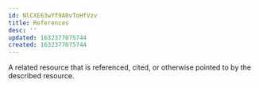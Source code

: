 ```yaml
---
id: NlCXE63wYf9A0vToHfVzv
title: References
desc: ''
updated: 1632377075744
created: 1632377075744
---
```

A related resource that is referenced, cited, or otherwise pointed to by the described resource.
